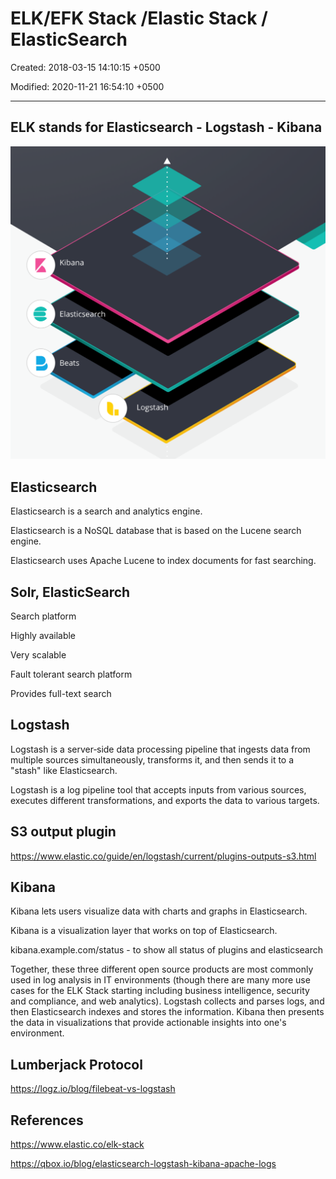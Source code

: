 # ELK/EFK Stack /Elastic Stack / ElasticSearch

Created: 2018-03-15 14:10:15 +0500

Modified: 2020-11-21 16:54:10 +0500

---

## ELK stands for Elasticsearch - Logstash - Kibana

![image](../../media/Technologies-Elasticsearch-ELK-EFK-Stack-Elastic-Stack-ElasticSearch-image1.png)

## Elasticsearch

Elasticsearch is a search and analytics engine.

Elasticsearch is a NoSQL database that is based on the Lucene search engine.

Elasticsearch uses Apache Lucene to index documents for fast searching.

## Solr, ElasticSearch

Search platform

Highly available

Very scalable

Fault tolerant search platform

Provides full-text search

## Logstash

Logstash is a server‑side data processing pipeline that ingests data from multiple sources simultaneously, transforms it, and then sends it to a "stash" like Elasticsearch.

Logstash is a log pipeline tool that accepts inputs from various sources, executes different transformations, and exports the data to various targets.

## S3 output plugin

<https://www.elastic.co/guide/en/logstash/current/plugins-outputs-s3.html>

## Kibana

Kibana lets users visualize data with charts and graphs in Elasticsearch.

Kibana is a visualization layer that works on top of Elasticsearch.

kibana.example.com/status - to show all status of plugins and elasticsearch

Together, these three different open source products are most commonly used in log analysis in IT environments (though there are many more use cases for the ELK Stack starting including business intelligence, security and compliance, and web analytics). Logstash collects and parses logs, and then Elasticsearch indexes and stores the information. Kibana then presents the data in visualizations that provide actionable insights into one's environment.

## Lumberjack Protocol

<https://logz.io/blog/filebeat-vs-logstash>

## References

<https://www.elastic.co/elk-stack>

<https://qbox.io/blog/elasticsearch-logstash-kibana-apache-logs>
